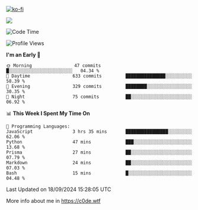 [![ko-fi](https://ko-fi.com/img/githubbutton_sm.svg)](https://ko-fi.com/Z8Z4Y2LKX)

<a href="https://wakatime.com"><img src="https://wakatime.com/share/@c0dezin/b7f18a7c-ab3a-40b8-8bc7-b1b7bf71f1d6.svg" /></a>

<!--START_SECTION:waka-->
![Code Time](http://img.shields.io/badge/Code%20Time-107%20hrs%205%20mins-blue)

![Profile Views](http://img.shields.io/badge/Profile%20Views-0-blue)

**I'm an Early 🐤** 

```text
🌞 Morning                47 commits          █░░░░░░░░░░░░░░░░░░░░░░░░   04.34 % 
🌆 Daytime                633 commits         ███████████████░░░░░░░░░░   58.39 % 
🌃 Evening                329 commits         ████████░░░░░░░░░░░░░░░░░   30.35 % 
🌙 Night                  75 commits          ██░░░░░░░░░░░░░░░░░░░░░░░   06.92 % 
```


📊 **This Week I Spent My Time On** 

```text
💬 Programming Languages: 
JavaScript               3 hrs 35 mins       ████████████████░░░░░░░░░   62.06 % 
Python                   47 mins             ███░░░░░░░░░░░░░░░░░░░░░░   13.68 % 
Prisma                   27 mins             ██░░░░░░░░░░░░░░░░░░░░░░░   07.79 % 
Markdown                 24 mins             ██░░░░░░░░░░░░░░░░░░░░░░░   07.03 % 
Bash                     15 mins             █░░░░░░░░░░░░░░░░░░░░░░░░   04.48 % 
```


 Last Updated on 18/09/2024 15:28:05 UTC
<!--END_SECTION:waka-->

More info about me in https://c0de.wtf
